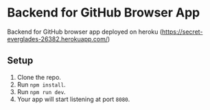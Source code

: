 # Backend for GitHub Browser App

Backend for GitHub browser app deployed on heroku (https://secret-everglades-26382.herokuapp.com/)

## Setup

1. Clone the repo.
2. Run `npm install`.
3. Run `npm run dev`.
4. Your app will start listening at port `8080`. 
